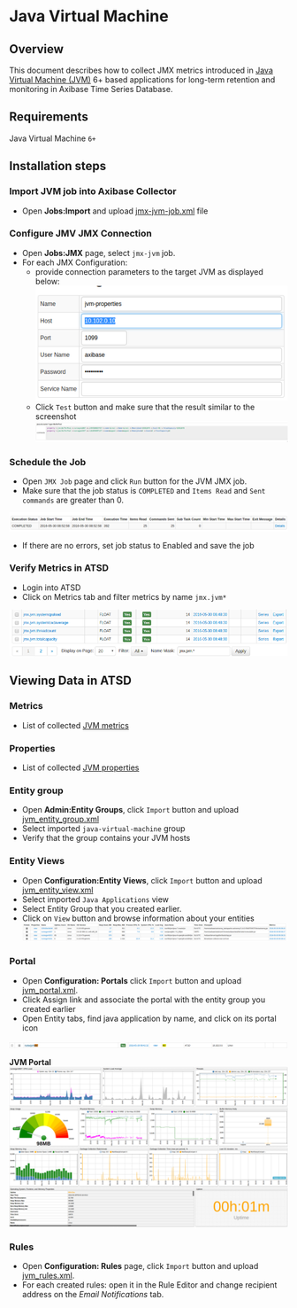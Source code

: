 # Java Virtual Machine

## Overview

This document describes how to collect JMX metrics introduced in [Java Virtual Machine (JVM)](http://www.mysql.com/) 6+ based applications for long-term retention and monitoring in Axibase Time Series Database.

## Requirements

Java Virtual Machine `6+`

## Installation steps

### Import JVM job into Axibase Collector

 * Open **Jobs:Import** and upload [jmx-jvm-job.xml](mysql-server-jobs.xml) file

### Configure JMV JMX Connection

* Open **Jobs:JMX** page, select `jmx-jvm` job.
* For each JMX Configuration:
    * provide connection parameters to the target JVM as displayed below:
    ![](images/jvm_jmx_configuration.png)
    * Click `Test` button and make sure that the result similar to the screenshot
    ![](images/jvm_test_jmx_configuration.png)

### Schedule the Job

* Open `JMX Job` page and click `Run` button for the JVM JMX job.
* Make sure that the job status is `COMPLETED` and `Items Read` and `Sent commands` are greater than 0.

![](images/test_run.png)

* If there are no errors, set job status to Enabled and save the job

### Verify Metrics in ATSD

* Login into ATSD
* Click on Metrics tab and filter metrics by name `jmx.jvm*`

![](images/jvm_metrics.png)

## Viewing Data in ATSD

### Metrics

* List of collected [JVM metrics](metric-list.md)

### Properties

* List of collected [JVM properties](properties-list.md)


### Entity group

* Open **Admin:Entity Groups**, click `Import` button and upload  [jvm_entity_group.xml](jvm_entity_group.xml)
* Select imported `java-virtual-machine` group
* Verify that the group contains your JVM hosts


### Entity Views

* Open **Configuration:Entity Views**, click `Import` button and upload  [jvm_entity_view.xml](jvm_entity_view.xml)
* Select imported `Java Applications` view
* Select Entity Group that you created earlier.
* Click on `View` button and browse information about your entities
![](images/jvm_entity_view.png)


### Portal
* Open **Configuration: Portals** click `Import` button and upload [jvm_portal.xml](jvm_portal.xml).
* Click Assign link and associate the portal with the entity group you created earlier
* Open Entity tabs, find java application by name, and click on its portal icon

![](images/jvm_portal_icon.png)

**JVM Portal**
![](images/jvm_portal.png)

### Rules

* Open **Configuration: Rules** page, click `Import` button and upload [jvm_rules.xml](jvm_rules.xml).
* For each created rules: open it  in the Rule Editor and change recipient address on the *Email Notifications* tab.